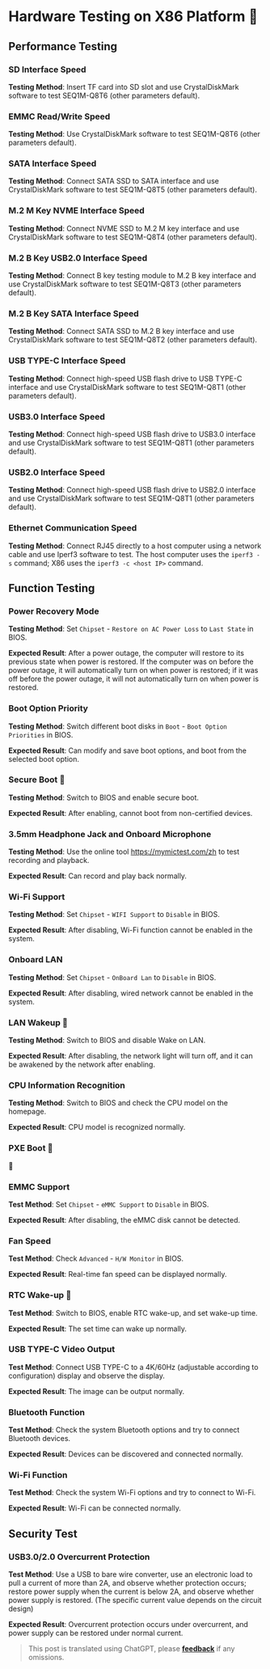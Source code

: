 # Hardware Testing on X86 Platform 🚧

## Performance Testing

### SD Interface Speed

**Testing Method**: Insert TF card into SD slot and use CrystalDiskMark software to test SEQ1M-Q8T6 (other parameters default).

### EMMC Read/Write Speed

**Testing Method**: Use CrystalDiskMark software to test SEQ1M-Q8T6 (other parameters default).

### SATA Interface Speed

**Testing Method**: Connect SATA SSD to SATA interface and use CrystalDiskMark software to test SEQ1M-Q8T5 (other parameters default).

### M.2 M Key NVME Interface Speed

**Testing Method**: Connect NVME SSD to M.2 M key interface and use CrystalDiskMark software to test SEQ1M-Q8T4 (other parameters default).

### M.2 B Key USB2.0 Interface Speed

**Testing Method**: Connect B key testing module to M.2 B key interface and use CrystalDiskMark software to test SEQ1M-Q8T3 (other parameters default).

### M.2 B Key SATA Interface Speed

**Testing Method**: Connect SATA SSD to M.2 B key interface and use CrystalDiskMark software to test SEQ1M-Q8T2 (other parameters default).

### USB TYPE-C Interface Speed

**Testing Method**: Connect high-speed USB flash drive to USB TYPE-C interface and use CrystalDiskMark software to test SEQ1M-Q8T1 (other parameters default).

### USB3.0 Interface Speed

**Testing Method**: Connect high-speed USB flash drive to USB3.0 interface and use CrystalDiskMark software to test SEQ1M-Q8T1 (other parameters default).

### USB2.0 Interface Speed

**Testing Method**: Connect high-speed USB flash drive to USB2.0 interface and use CrystalDiskMark software to test SEQ1M-Q8T1 (other parameters default).

### Ethernet Communication Speed

**Testing Method**: Connect RJ45 directly to a host computer using a network cable and use Iperf3 software to test. The host computer uses the `iperf3 -s` command; X86 uses the `iperf3 -c <host IP>` command.

## Function Testing

### Power Recovery Mode

**Testing Method**: Set `Chipset` - `Restore on AC Power Loss` to `Last State` in BIOS.

**Expected Result**: After a power outage, the computer will restore to its previous state when power is restored. If the computer was on before the power outage, it will automatically turn on when power is restored; if it was off before the power outage, it will not automatically turn on when power is restored.

### Boot Option Priority

**Testing Method**: Switch different boot disks in `Boot` - `Boot Option Priorities` in BIOS.

**Expected Result**: Can modify and save boot options, and boot from the selected boot option.

### Secure Boot 🚧

**Testing Method**: Switch to BIOS and enable secure boot.

**Expected Result**: After enabling, cannot boot from non-certified devices.

### 3.5mm Headphone Jack and Onboard Microphone

**Testing Method**: Use the online tool <https://mymictest.com/zh> to test recording and playback.

**Expected Result**: Can record and play back normally.

### Wi-Fi Support

**Testing Method**: Set `Chipset` - `WIFI Support` to `Disable` in BIOS.

**Expected Result**: After disabling, Wi-Fi function cannot be enabled in the system.

### Onboard LAN

**Testing Method**: Set `Chipset` - `OnBoard Lan` to `Disable` in BIOS.

**Expected Result**: After disabling, wired network cannot be enabled in the system.

### LAN Wakeup 🚧

**Testing Method**: Switch to BIOS and disable Wake on LAN.

**Expected Result**: After disabling, the network light will turn off, and it can be awakened by the network after enabling.

### CPU Information Recognition

**Testing Method**: Switch to BIOS and check the CPU model on the homepage.

**Expected Result**: CPU model is recognized normally.

### PXE Boot 🚧

🚧

### EMMC Support

**Test Method**: Set `Chipset` - `eMMC Support` to `Disable` in BIOS.

**Expected Result**: After disabling, the eMMC disk cannot be detected.

### Fan Speed

**Test Method**: Check `Advanced` - `H/W Monitor` in BIOS.

**Expected Result**: Real-time fan speed can be displayed normally.

### RTC Wake-up 🚧

**Test Method**: Switch to BIOS, enable RTC wake-up, and set wake-up time.

**Expected Result**: The set time can wake up normally.

### USB TYPE-C Video Output

**Test Method**: Connect USB TYPE-C to a 4K/60Hz (adjustable according to configuration) display and observe the display.

**Expected Result**: The image can be output normally.

### Bluetooth Function

**Test Method**: Check the system Bluetooth options and try to connect Bluetooth devices.

**Expected Result**: Devices can be discovered and connected normally.

### Wi-Fi Function

**Test Method**: Check the system Wi-Fi options and try to connect to Wi-Fi.

**Expected Result**: Wi-Fi can be connected normally.

## Security Test

### USB3.0/2.0 Overcurrent Protection

**Test Method**: Use a USB to bare wire converter, use an electronic load to pull a current of more than 2A, and observe whether protection occurs; restore power supply when the current is below 2A, and observe whether power supply is restored. (The specific current value depends on the circuit design)

**Expected Result**: Overcurrent protection occurs under overcurrent, and power supply can be restored under normal current.

> This post is translated using ChatGPT, please [**feedback**](https://github.com/linyuxuanlin/Wiki_MkDocs/issues/new) if any omissions.